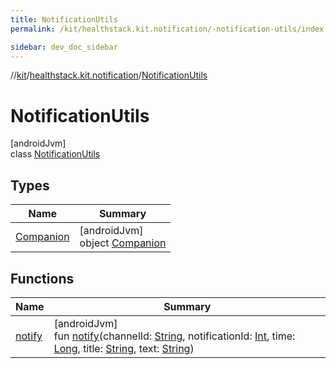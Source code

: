 ```yaml
---
title: NotificationUtils
permalink: /kit/healthstack.kit.notification/-notification-utils/index.html

sidebar: dev_doc_sidebar
---
```

//[kit](../../../index.html)/[healthstack.kit.notification](../index.html)/[NotificationUtils](index.html)



# NotificationUtils



[androidJvm]\
class [NotificationUtils](index.html)



## Types


| Name | Summary |
|---|---|
| [Companion](-companion/index.html) | [androidJvm]<br>object [Companion](-companion/index.html) |


## Functions


| Name | Summary |
|---|---|
| [notify](notify.html) | [androidJvm]<br>fun [notify](notify.html)(channelId: [String](https://kotlinlang.org/api/latest/jvm/stdlib/kotlin/-string/index.html), notificationId: [Int](https://kotlinlang.org/api/latest/jvm/stdlib/kotlin/-int/index.html), time: [Long](https://kotlinlang.org/api/latest/jvm/stdlib/kotlin/-long/index.html), title: [String](https://kotlinlang.org/api/latest/jvm/stdlib/kotlin/-string/index.html), text: [String](https://kotlinlang.org/api/latest/jvm/stdlib/kotlin/-string/index.html)) |

